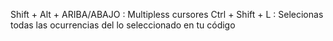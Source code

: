 Shift + Alt + ARIBA/ABAJO : Multipless cursores
Ctrl + Shift + L : Selecionas todas las ocurrencias del lo seleccionado en tu código